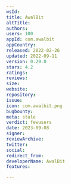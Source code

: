 ```yaml
---
wsId: 
title: AwalBit
altTitle: 
authors: 
users: 100
appId: com.awalbit
appCountry: 
released: 2022-02-26
updated: 2022-09-11
version: 0.29.0
stars: 4.2
ratings: 
reviews: 
size: 
website: 
repository: 
issue: 
icon: com.awalbit.png
bugbounty: 
meta: stale
verdict: fewusers
date: 2023-09-08
signer: 
reviewArchive: 
twitter: 
social: 
redirect_from: 
developerName: AwalBit
features: 

---
```


